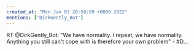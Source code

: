 ```yaml
---
created_at: "Mon Jan 03 20:50:59 +0000 2022"
mentions: ['DirkGently_Bot']
---
```


RT @DirkGently_Bot: "We have normality. I repeat, we have normality. Anything you still can't cope with is therefore your own problem" - #D…